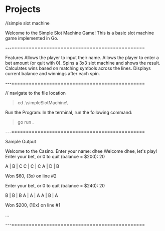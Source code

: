 # Projects 

//simple slot machine 

Welcome to the Simple Slot Machine Game! This is a basic slot machine game implemented in Go.

---==============================================

Features
Allows the player to input their name.
Allows the player to enter a bet amount (or quit with 0).
Spins a 3x3 slot machine and shows the result.
Calculates wins based on matching symbols across the lines.
Displays current balance and winnings after each spin.

---==============================================

// navigate to the file location 
> cd .\simpleSlotMachine\ 

Run the Program: In the terminal, run the following command:
> go run .


---==============================================

Sample Output

Welcome to the Casino.
Enter your name: dhee
Welcome dhee, let's play!
Enter your bet, or 0 to quit (balance = $200): 20

A | B | C
C | C | C
A | D | B

Won $60, (3x) on line #2

Enter your bet, or 0 to quit (balance = $240): 20

B | B | B
A | A | A
A | B | A

Won $200, (10x) on line #1

...

---==============================================
